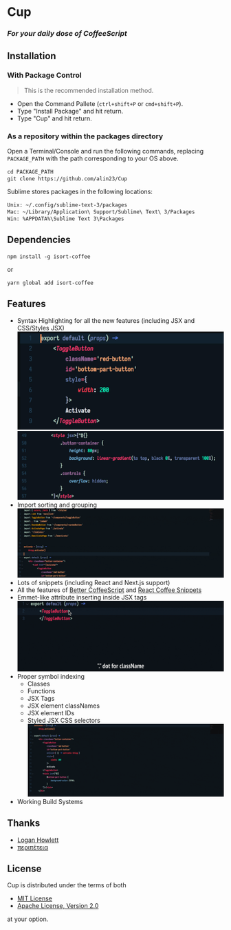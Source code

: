 # Cup
### _For your daily dose of CoffeeScript_


## Installation

### With Package Control
> This is the recommended installation method.

* Open the Command Pallete (`ctrl+shift+P` or `cmd+shift+P`).
* Type "Install Package" and hit return.
* Type "Cup" and hit return.

### As a repository within the packages directory

Open a Terminal/Console and run the following commands, replacing `PACKAGE_PATH` with the path corresponding to your OS above.

    cd PACKAGE_PATH
    git clone https://github.com/alin23/Cup

Sublime stores packages in the following locations:

    Unix: ~/.config/sublime-text-3/packages
    Mac: ~/Library/Application\ Support/Sublime\ Text\ 3/Packages
    Win: %APPDATA%\Sublime Text 3\Packages

## Dependencies
```shell
npm install -g isort-coffee
```
or
```shell
yarn global add isort-coffee
```


## Features

- Syntax Highlighting for all the new features (including JSX and CSS/Styles JSX)
![Highlight JSX](Screenshots/highlighting-jsx.jpg)
![Highlight CSS](Screenshots/highlighting-css.jpg)
- Import sorting and grouping
![Import sorting](Screenshots/sort.gif)
- Lots of snippets (including React and Next.js support)
- All the features of [Better CoffeeScript](https://github.com/aponxi/sublime-better-coffeescript) and [React Coffee Snippets](https://github.com/monstersintokyo/react-coffee-sublime-snippets)
- Emmet-like attribute inserting inside JSX tags
![Emmet attributes](Screenshots/emmet-attrs.gif)
- Proper symbol indexing
    - Classes
    - Functions
    - JSX Tags
    - JSX element classNames
    - JSX element IDs
    - Styled JSX CSS selectors
![Symbols](Screenshots/symbols.gif)
- Working Build Systems


## Thanks
- [Logan Howlett](https://github.com/aponxi)
- [περιπέτεια](https://github.com/monstersintokyo)

## License

Cup is distributed under the terms of both

- [MIT License](https://choosealicense.com/licenses/mit)
- [Apache License, Version 2.0](https://choosealicense.com/licenses/apache-2.0)

at your option.
